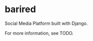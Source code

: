 barired
==============================

Social Media Platform built with Django.

For more information, see TODO.
